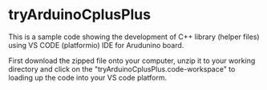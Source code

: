 # tryArduinoCplusPlus

This is a sample code showing the development of  C++ library (helper files) using VS CODE (platformio) IDE for Arudunino board.

First download the zipped file onto your computer, unzip it to your working directory and click on the "tryArduinoCplusPlus.code-workspace" to loading up the code into your VS code platform.

